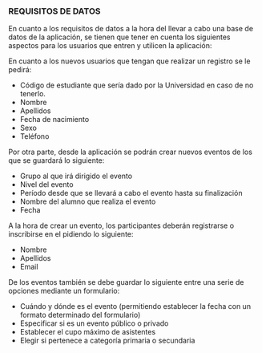 ### REQUISITOS DE DATOS

En cuanto a los requisitos de datos a la hora del llevar a cabo una base de datos de la aplicación, se tienen que tener en cuenta los siguientes aspectos para los usuarios que entren y utilicen la aplicación:

 En cuanto a los nuevos usuarios que tengan que realizar un registro se le pedirá:
 
 - Código de estudiante que sería dado por la Universidad en caso de no tenerlo.
 - Nombre
 - Apellidos
 - Fecha de nacimiento
 - Sexo
 - Teléfono
 
 Por otra parte, desde la aplicación se podrán crear nuevos eventos de los que se guardará lo siguiente:
 
 - Grupo al que irá dirigido el evento
 - Nivel del evento
 - Período desde que se llevará a cabo el evento hasta su finalización
 - Nombre del alumno que realiza el evento
 - Fecha
 
 A la hora de crear un evento, los participantes deberán registrarse o inscribirse en el pidiendo lo siguiente:
 
 - Nombre
 - Apellidos
 - Email
 
 De los eventos también se debe guardar lo siguiente entre una serie de opciones mediante un formulario:
 
 - Cuándo y dónde es el evento (permitiendo establecer la fecha con un formato determinado del formulario)
 - Especificar si es un evento público o privado
 - Establecer el cupo máximo de asistentes
 - Elegir si pertenece a categoría primaria o secundaria
